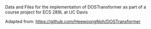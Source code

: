 Data and Files for the implementation of DOSTransformer as part of a course project for ECS 289L at UC Davis

Adapted from: https://github.com/HeewoongNoh/DOSTransformer
